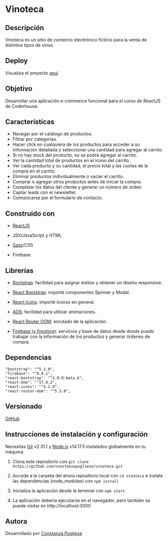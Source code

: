 # Vinoteca

## Descripción

Vinoteca es un sitio de comercio electrónico ficticio para la venta de distintos tipos de vinos.

## Deploy

Visualiza el proyecto [aquí](https://vinoteca.netlify.app/)

## Objetivo

Desarrollar una aplicación e-commerce funcional para el curso de ReactJS de Coderhouse.

## Características

* Navegar por el catálogo de productos.
* Filtrar por categorías.
* Hacer click en cualquiera de los productos para acceder a su información detallada y seleccionar una cantidad para agregar al carrito.
* Si no hay stock del producto, no se podrá agregar al carrito.
* Ver la cantidad total de productos en el ícono del carrito.
* Ver cada producto y su cantidad, el precio total y las cuotas de la compra en el carrito.
* Eliminar productos individualmente o vaciar el carrito.
* Comprar o agregar otros productos antes de iniciar la compra.
* Completar los datos del cliente y generar un número de orden.
* Captar leads con el newsletter.
* Comunicarse por el formulario de contacto.

## Construido con

- [ReactJS](https://es.reactjs.org/)

- JSX/JavaScript y HTML

- [Sass](https://sass-lang.com/)/CSS

- Firebase

## Librerías

- [Bootstrap](https://getbootstrap.com/): facilidad para asignar estilos y obtener un diseño responsive.

- [React Bootstrap](https://react-bootstrap.github.io/): importé componentes Spinner y Modal.

- [React Icons](https://react-icons.github.io/react-icons/): importé íconos en general.

- [AOS](https://michalsnik.github.io/aos/): facilidad para utilizar animaciones.

- [React Router DOM](https://reactrouter.com/web/guides/quick-start): enrutado de la aplicación.

- [Firebase (y firestore)](https://firebase.google.com/): servicios y base de datos desde donde puedo trabajar con la información de los productos y generar órdenes de compra.

## Dependencias
    "bootstrap": "^5.1.0",
    "firebase": "^8.9.1",
    "react-bootstrap": "^2.0.0-beta.6",
    "react-dom": "^17.0.2",
    "react-icons": "^4.2.0",
    "react-router-dom": "^5.3.0",

## Versionado

[GitHub](https://github.com/)

## Instrucciones de instalación y configuración

Necesitas [Git](https://git-scm.com/) v2.31.1 y [Node.js](https://nodejs.org/es/) v14.17.5 instalados globalmente en tu máquina.

1. Clona este repositorio con `git clone https://github.com/constanzapugliese/vinoteca.git`

2. Accede a la carpeta del ahora repositorio local con `cd vinoteca` e instala las dependencias (node_modules) con `npm install`

3. Inicializa la aplicación desde la terminal con `npm start`

4. La aplicación debería ejecutarse en el navegador, pero también se puede visitar en http://localhost:3000

## Autora

Desarrollado por [Constanza Pugliese](https://www.linkedin.com/in/constanzapugliese/)